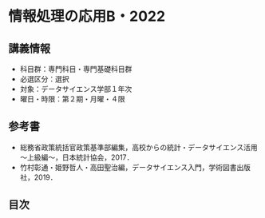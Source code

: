 # 情報処理の応用B・2022

## 講義情報

- 科目群：専門科目・専門基礎科目群
- 必選区分：選択
- 対象：データサイエンス学部１年次
- 曜日・時限：第２期・月曜・４限

## 参考書

- 総務省政策統括官政策基準部編集，高校からの統計・データサイエンス活用～上級編～，日本統計協会，2017．
- 竹村彰通・姫野哲人・高田聖治編，データサイエンス入門，学術図書出版社，2019．

## 目次

```{tableofcontents}
```

